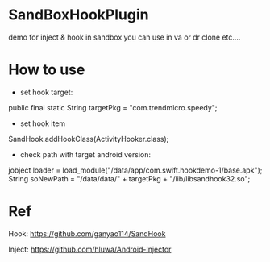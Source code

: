 # SandBoxHookPlugin
demo for inject &amp; hook in sandbox
you can use in va or dr clone etc....

# How to use

- set hook target:  

public final static String targetPkg = "com.trendmicro.speedy";  

- set hook item  

SandHook.addHookClass(ActivityHooker.class);

- check path with target android version:   

jobject loader = load_module("/data/app/com.swift.hookdemo-1/base.apk");
String soNewPath = "/data/data/" + targetPkg + "/lib/libsandhook32.so";

# Ref

Hook: https://github.com/ganyao114/SandHook  

Inject: https://github.com/hluwa/Android-Injector
